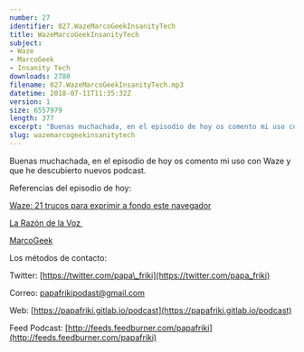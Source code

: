 ```yaml
---
number: 27
identifier: 027.WazeMarcoGeekInsanityTech
title: WazeMarcoGeekInsanityTech
subject:
- Waze
- MarcoGeek
- Insanity Tech
downloads: 2780
filename: 027.WazeMarcoGeekInsanityTech.mp3
datetime: 2018-07-11T11:35:32Z
version: 1
size: 6557979
length: 377
excerpt: "Buenas muchachada, en el episodio de hoy os comento mi uso con Waze y que he descubierto nuevos podcast.\n\nReferencias del episodio de hoy:\n\n[Waze: 21 trucos para exprimir a fondo este navegador](https://www.xataka.com/aplicaciones/waze-19-trucos-para-exprimir-a-fondo-esta-app-de-trafico-y-navegacion)  \n\n[La Razón de la Voz ](http://larazondelavoz.gitlab.io/)  \n\n[MarcoGeek](https://www.ivoox.com/podcast-marcogeek_sq_f1151977_1.html)  \n\nLos métodos de contacto:\n\nTwitter: [https://twitter.com/papa\\_friki](https://twitter.com/papa_friki)\n\nCorreo: [papafrikipodast@gmail.com](https://archive.org/details/papafrikipodast@gmail.com)\n\nWeb: [https://papafriki.gitlab.io/podcast](https://papafriki.gitlab.io/podcast)\n\nFeed Podcast: [http://feeds.feedburner.com/papafriki](http://feeds.feedburner.com/papafriki)"
slug: wazemarcogeekinsanitytech
---
```

Buenas muchachada, en el episodio de hoy os comento mi uso con Waze y que he descubierto nuevos podcast.

Referencias del episodio de hoy:

[Waze: 21 trucos para exprimir a fondo este navegador](https://www.xataka.com/aplicaciones/waze-19-trucos-para-exprimir-a-fondo-esta-app-de-trafico-y-navegacion)

[La Razón de la Voz ](http://larazondelavoz.gitlab.io/)

[MarcoGeek](https://www.ivoox.com/podcast-marcogeek_sq_f1151977_1.html)

Los métodos de contacto:

Twitter: [https://twitter.com/papa\_friki](https://twitter.com/papa_friki)

Correo: [papafrikipodast@gmail.com](https://archive.org/details/papafrikipodast@gmail.com)

Web: [https://papafriki.gitlab.io/podcast](https://papafriki.gitlab.io/podcast)

Feed Podcast: [http://feeds.feedburner.com/papafriki](http://feeds.feedburner.com/papafriki)